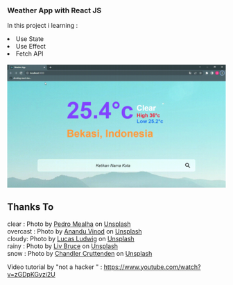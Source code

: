 ### Weather App with React JS

In this project i learning :

<li>Use State</li>
<li>Use Effect</li>
<li>Fetch API</li>
<br>

<img src="/dokumentasi/weather-app.gif">

<br>

## Thanks To

clear : Photo by <a href="https://unsplash.com/@pedromealha?utm_source=unsplash&utm_medium=referral&utm_content=creditCopyText">Pedro Mealha</a> on <a href="https://unsplash.com/s/photos/clear-sky?utm_source=unsplash&utm_medium=referral&utm_content=creditCopyText">Unsplash</a> <br>
overcast : Photo by <a href="https://unsplash.com/@anandu?utm_source=unsplash&utm_medium=referral&utm_content=creditCopyText">Anandu Vinod</a> on <a href="https://unsplash.com/s/photos/cloudy-sky?utm_source=unsplash&utm_medium=referral&utm_content=creditCopyText">Unsplash</a> <br>
cloudy: Photo by <a href="https://unsplash.com/@luddyphoto?utm_source=unsplash&utm_medium=referral&utm_content=creditCopyText">Lucas Ludwig</a> on <a href="https://unsplash.com/s/photos/cloudy-sky?utm_source=unsplash&utm_medium=referral&utm_content=creditCopyText">Unsplash</a> <br>
rainy : Photo by <a href="https://unsplash.com/@livvie_bruce?utm_source=unsplash&utm_medium=referral&utm_content=creditCopyText">Liv Bruce</a> on <a href="https://unsplash.com/s/photos/rain?utm_source=unsplash&utm_medium=referral&utm_content=creditCopyText">Unsplash</a> <br>
snow : Photo by <a href="https://unsplash.com/@chanphoto?utm_source=unsplash&utm_medium=referral&utm_content=creditCopyText">Chandler Cruttenden</a> on <a href="https://unsplash.com/s/photos/snow?utm_source=unsplash&utm_medium=referral&utm_content=creditCopyText">Unsplash</a> 


Video tutorial by "not a hacker " : https://www.youtube.com/watch?v=zGDpKGyzi2U
